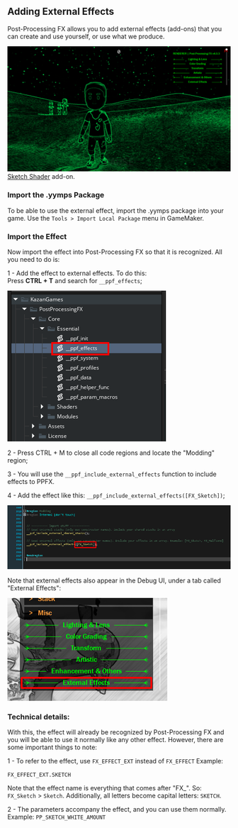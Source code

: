 
## Adding External Effects <!-- {docsify-ignore} -->

Post-Processing FX allows you to add external effects (add-ons) that you can create and use yourself, or use what we produce.

![Layer Range](./images/ExternalEffect_Sketch.png)
<a href="https://foxyofjungle.itch.io/sketch-cartoon-shader" target="_blank">Sketch Shader</a> add-on.

### Import the .yymps Package

To be able to use the external effect, import the .yymps package into your game. Use the `Tools > Import Local Package` menu in GameMaker.

### Import the Effect

Now import the effect into Post-Processing FX so that it is recognized.
All you need to do is:

1 - Add the effect to external effects. To do this:  
Press **CTRL + T** and search for `__ppf_effects`;

![Layer Range](./images/AddingExternalEffect_0.png)

2 - Press CTRL + M to close all code regions and locate the "Modding" region;

3 - You will use the `__ppf_include_external_effects` function to include effects to PPFX.

4 - Add the effect like this: `__ppf_include_external_effects([FX_Sketch])`;

![Layer Range](./images/AddingExternalEffect_1.png)

Note that external effects also appear in the Debug UI, under a tab called "External Effects":

![Layer Range](./images/ExternalEffectsTab.png)




### Technical details:

With this, the effect will already be recognized by Post-Processing FX and you will be able to use it normally like any other effect.
However, there are some important things to note:

1 - To refer to the effect, use `FX_EFFECT_EXT` instead of `FX_EFFECT`
Example:
```gml
FX_EFFECT_EXT.SKETCH
```
Note that the effect name is everything that comes after "FX_". So: `FX_Sketch` > `Sketch`. Additionally, all letters become capital letters: `SKETCH`.

2 - The parameters accompany the effect, and you can use them normally. Example: `PP_SKETCH_WHITE_AMOUNT`

